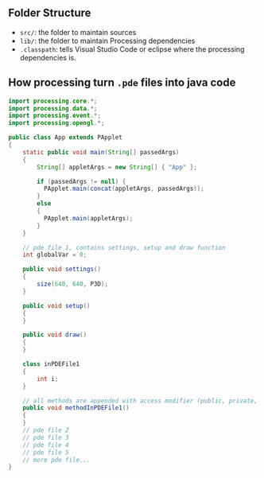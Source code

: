## Folder Structure

- `src/`: the folder to maintain sources
- `lib/`: the folder to maintain Processing dependencies
- `.classpath`: tells Visual Studio Code or eclipse where the processing dependencies is.

## How processing turn `.pde` files into java code

``` java
import processing.core.*;
import processing.data.*;
import processing.event.*;
import processing.opengl.*;

public class App extends PApplet 
{
    static public void main(String[] passedArgs) 
    {
        String[] appletArgs = new String[] { "App" };

        if (passedArgs != null) {
          PApplet.main(concat(appletArgs, passedArgs));
        } 
        else 
        {
          PApplet.main(appletArgs);
        }
    }

    // pde file 1, contains settings, setup and draw function
    int globalVar = 0;

    public void settings() 
    {
        size(640, 640, P3D);
    }

    public void setup() 
    {
    }

    public void draw() 
    {
    }

    class inPDEFile1
    {
        int i;
    }

    // all methods are appended with access modifier (public, private, etc...)
    public void methodInPDEFile1()
    {
    }
    // pde file 2
    // pde file 3
    // pde file 4
    // pde file 5
    // more pde file...
}
```